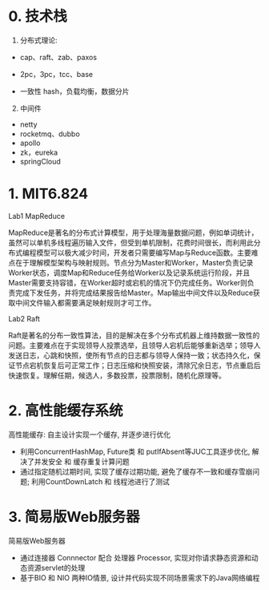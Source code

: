# 0. 技术栈

1. 分布式理论:

- cap、raft、zab、paxos

- 2pc，3pc，tcc、base

- 一致性 hash，负载均衡，数据分片

2. 中间件

- netty
- rocketmq、dubbo
- apollo
- zk，eureka
- springCloud



# 1. MIT6.824

Lab1 MapReduce

MapReduce是著名的分布式计算模型，用于处理海量数据问题，例如单词统计，虽然可以单机多线程遍历输入文件，但受到单机限制，花费时间很长，而利用此分布式编程模型可以极大减少时间，开发者只需要编写Map与Reduce函数。主要难点在于理解模型架构与映射规则。节点分为Master和Worker，Master负责记录Worker状态，调度Map和Reduce任务给Worker以及记录系统运行阶段，并且Master需要支持容错，在Worker超时或宕机的情况下仍完成任务。Worker则负责完成下发任务，并将完成结果报告给Master。Map输出中间文件以及Reduce获取中间文件输入都需要满足映射规则才可工作。



Lab2 Raft

Raft是著名的分布一致性算法，目的是解决在多个分布式机器上维持数据一致性的问题。主要难点在于实现领导人投票选举，且领导人宕机后能够重新选举；领导人发送日志，心跳和快照，使所有节点的日志都与领导人保持一致；状态持久化，保证节点宕机恢复后可正常工作；日志压缩和快照安装，清除冗余日志，节点重启后快速恢复。理解任期，候选人，多数投票，投票限制，随机化原理等。

# 2. 高性能缓存系统

高性能缓存: 自主设计实现一个缓存, 并逐步进行优化

- 利用ConcurrentHashMap, Future类 和 putIfAbsent等JUC工具逐步优化, 解决了并发安全 和 缓存重复计算问题
- 通过指定随机过期时间, 实现了缓存过期功能, 避免了缓存不一致和缓存雪崩问题; 利用CountDownLatch 和 线程池进行了测试

# 3. 简易版Web服务器

简易版Web服务器

- 通过连接器 Connnector 配合 处理器 Processor, 实现对你请求静态资源和动态资源servlet的处理
- 基于BIO 和 NIO 两种IO情景, 设计并代码实现不同场景需求下的Java网络编程





